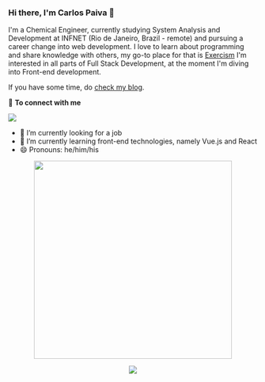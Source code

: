 ### Hi there, I'm Carlos Paiva 👋

I'm a Chemical Engineer, currently studying System Analysis and Development at INFNET (Rio de Janeiro, Brazil - remote) and pursuing a career change into web development.
I love to learn about programming and share knowledge with others, my go-to place for that is [Exercism](https://exercism.org/profiles/cdpaiva) 
I'm interested in all parts of Full Stack Development, at the moment I'm diving into Front-end development.

If you have some time, do [check my blog](https://cdpaiva.github.io).

🤝 <b>To connect with me</b>

<p align = "center">
 
[<img src="https://img.shields.io/badge/linkedin-%230077B5.svg?&style=for-the-badge&logo=linkedin&logoColor=white" />](https://www.linkedin.com/in/carlos-damiani/)

</p>

- 🔭 I’m currently looking for a job
- 🌱 I’m currently learning front-end technologies, namely Vue.js and React
- 😄 Pronouns: he/him/his

<p align = "center">
  <img src = "https://github-readme-stats.vercel.app/api?username=cdpaiva&show_icons=true&theme=dark" width = 400>
</p>

<p align = "center">
 <img src="https://github-readme-stats.vercel.app/api/top-langs/?username=cdpaiva&langs_count=6&hide=HTML,CSS&layout=compact&theme=dark">
</p>
